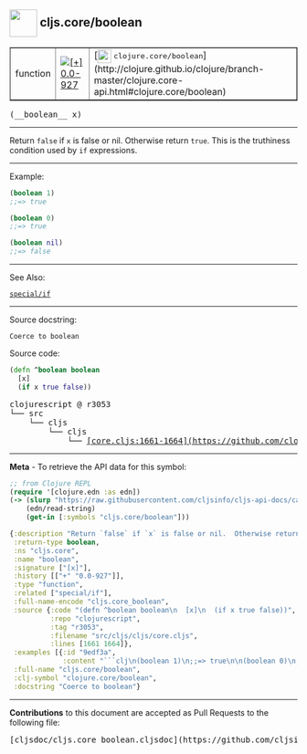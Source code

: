 ## <img width="48px" valign="middle" src="http://i.imgur.com/Hi20huC.png"> cljs.core/boolean

 <table border="1">
<tr>

<td>function</td>
<td><a href="https://github.com/cljsinfo/cljs-api-docs/tree/0.0-927"><img valign="middle" alt="[+] 0.0-927" src="https://img.shields.io/badge/+-0.0--927-lightgrey.svg"></a> </td>
<td>
[<img height="24px" valign="middle" src="http://i.imgur.com/1GjPKvB.png"> <samp>clojure.core/boolean</samp>](http://clojure.github.io/clojure/branch-master/clojure.core-api.html#clojure.core/boolean)
</td>
</tr>
</table>

 <samp>
(__boolean__ x)<br>
</samp>

---

Return `false` if `x` is false or nil.  Otherwise return `true`.  This is the
truthiness condition used by `if` expressions.

---

Example:

```clj
(boolean 1)
;;=> true

(boolean 0)
;;=> true

(boolean nil)
;;=> false
```

---

See Also:

[`special/if`](special_if.md)<br>

---

Source docstring:

```
Coerce to boolean
```

Source code:

```clj
(defn ^boolean boolean
  [x]
  (if x true false))
```

 <pre>
clojurescript @ r3053
└── src
    └── cljs
        └── cljs
            └── <ins>[core.cljs:1661-1664](https://github.com/clojure/clojurescript/blob/r3053/src/cljs/cljs/core.cljs#L1661-L1664)</ins>
</pre>


---

__Meta__ - To retrieve the API data for this symbol:

```clj
;; from Clojure REPL
(require '[clojure.edn :as edn])
(-> (slurp "https://raw.githubusercontent.com/cljsinfo/cljs-api-docs/catalog/cljs-api.edn")
    (edn/read-string)
    (get-in [:symbols "cljs.core/boolean"]))
```

```clj
{:description "Return `false` if `x` is false or nil.  Otherwise return `true`.  This is the\ntruthiness condition used by `if` expressions.",
 :return-type boolean,
 :ns "cljs.core",
 :name "boolean",
 :signature ["[x]"],
 :history [["+" "0.0-927"]],
 :type "function",
 :related ["special/if"],
 :full-name-encode "cljs.core_boolean",
 :source {:code "(defn ^boolean boolean\n  [x]\n  (if x true false))",
          :repo "clojurescript",
          :tag "r3053",
          :filename "src/cljs/cljs/core.cljs",
          :lines [1661 1664]},
 :examples [{:id "9edf3a",
             :content "```clj\n(boolean 1)\n;;=> true\n\n(boolean 0)\n;;=> true\n\n(boolean nil)\n;;=> false\n```"}],
 :full-name "cljs.core/boolean",
 :clj-symbol "clojure.core/boolean",
 :docstring "Coerce to boolean"}

```

---

__Contributions__ to this document are accepted as Pull Requests to the following file:

 <pre>
[cljsdoc/cljs.core_boolean.cljsdoc](https://github.com/cljsinfo/cljs-api-docs/blob/master/cljsdoc/cljs.core_boolean.cljsdoc)
</pre>

